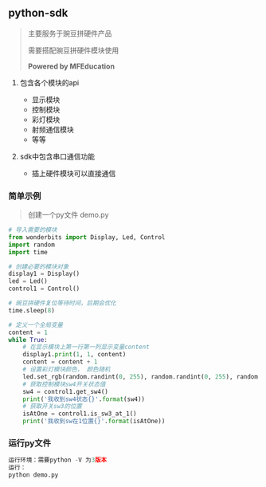 ## python-sdk

> 主要服务于豌豆拼硬件产品
>
> 需要搭配豌豆拼硬件模块使用
>
> **Powered by MFEducation**

1. 包含各个模块的api
    * 显示模块
    * 控制模块
    * 彩灯模块
    * 射频通信模块
    * 等等

2. sdk中包含串口通信功能
    * 插上硬件模块可以直接通信


### 简单示例
> 创建一个py文件 demo.py

```python
# 导入需要的模块
from wonderbits import Display, Led, Control
import random
import time

# 创建必要的模块对象
display1 = Display()
led = Led()
control1 = Control()

# 豌豆拼硬件复位等待时间，后期会优化
time.sleep(8)

# 定义一个全局变量
content = 1
while True:
    # 在显示模块上第一行第一列显示变量content
    display1.print(1, 1, content)
    content = content + 1
    # 设置彩灯模块颜色， 颜色随机
    led.set_rgb(random.randint(0, 255), random.randint(0, 255), random.randint(0, 255))
    # 获取控制模块sw4开关状态值
    sw4 = control1.get_sw4()
    print('我收到sw4状态{}'.format(sw4))
    # 获取开关sw3的位置
    isAtOne = control1.is_sw3_at_1()
    print('我收到sw在1位置{}'.format(isAtOne))
```

### 运行py文件
```python
运行环境：需要python -V 为3版本
运行：
python demo.py
```
